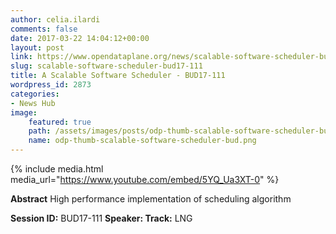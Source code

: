 ```yaml
---
author: celia.ilardi
comments: false
date: 2017-03-22 14:04:12+00:00
layout: post
link: https://www.opendataplane.org/news/scalable-software-scheduler-bud17-111/
slug: scalable-software-scheduler-bud17-111
title: A Scalable Software Scheduler - BUD17-111
wordpress_id: 2873
categories:
- News Hub
image:
    featured: true
    path: /assets/images/posts/odp-thumb-scalable-software-scheduler-bud.png
    name: odp-thumb-scalable-software-scheduler-bud.png
---
```


{% include media.html media_url="https://www.youtube.com/embed/5YQ_Ua3XT-0" %}

**Abstract**
High performance implementation of scheduling algorithm

**Session ID:** BUD17-111
**Speaker:
Track:** LNG
